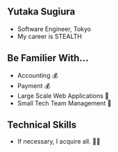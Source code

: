 ## Yutaka Sugiura　

 - Software Engineer, Tokyo
 - My career is STEALTH

## Be Familier With...

 - Accounting 💰
 - Payment 💰
 - Large Scale Web Applications 📱
 - Small Tech Team Management 🐬

## Technical Skills

 - If necessary, I acquire all. 🧑‍💻
